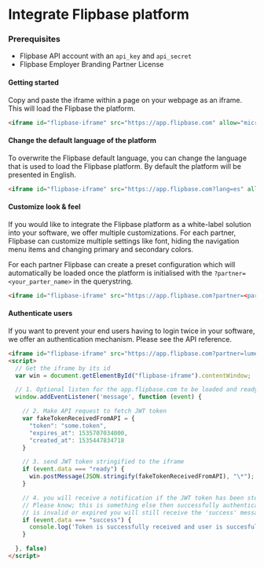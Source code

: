 # Integrate Flipbase platform

### Prerequisites
- Flipbase API account with an `api_key` and `api_secret`
- Flipbase Employer Branding Partner License

#### Getting started

Copy and paste the iframe within a page on your webpage as an iframe. This will load the Flipbase the platform.

```html
<iframe id="flipbase-iframe" src="https://app.flipbase.com" allow="microphone; camera;" frameborder="none" width="100%" height="100%"></iframe>
```

#### Change the default language of the platform

To overwrite the Flipbase default language, you can change the language that is used to load the Flipbase platform. By default the platform will be presented in English.

```html
<iframe id="flipbase-iframe" src="https://app.flipbase.com?lang=es" allow="microphone; camera;" frameborder="none" width="100%" height="100%"></iframe>
```

#### Customize look & feel

If you would like to integrate the Flipbase platform as a white-label solution into your software, we offer multiple customizations. For each partner, Flipbase can customize multiple settings like font, hiding the navigation menu items and changing primary and secondary colors.

For each partner Flipbase can create a preset configuration which will automatically be loaded once the platform is initialised with the `?partner=<your_parter_name>` in the querystring.

```html
<iframe id="flipbase-iframe" src="https://app.flipbase.com?partner=<partner_name>" allow="microphone; camera;" frameborder="none" width="100%" height="100%"></iframe>
```

#### Authenticate users

If you want to prevent your end users having to login twice in your software, we offer an authentication mechanism. Please see the API reference.

```html
<iframe id="flipbase-iframe" src="https://app.flipbase.com?partner=lumesse" allow="microphone; camera;" frameborder="none" width="100%" height="100%"></iframe>
<script>
  // Get the iframe by its id
  var win = document.getElementById("flipbase-iframe").contentWindow;

  // 1. Optional listen for the app.flipbase.com to be loaded and ready to receive a message
  window.addEventListener('message', function (event) {

    // 2. Make API request to fetch JWT token
    var fakeTokenReceivedFromAPI = {
      "token": "some.token",
      "expires_at": 1535707034000,
      "created_at": 1535447834718
    }

    // 3. send JWT token stringified to the iframe
    if (event.data === "ready") {
      win.postMessage(JSON.stringify(fakeTokenReceivedFromAPI), "\*");
    }

    // 4. you will receive a notification if the JWT token has been stored in the application.
    // Please know; this is something else then successfully authentication! If the JWT token
    // is invalid or expired you will still receive the 'success' message, but the user will see a login screen
    if (event.data === "success") {
      console.log('Token is successfully received and user is succesfully logged in!');
    }

  }, false)
</script>
```

